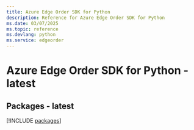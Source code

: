 ```yaml
---
title: Azure Edge Order SDK for Python
description: Reference for Azure Edge Order SDK for Python
ms.date: 03/07/2025
ms.topic: reference
ms.devlang: python
ms.service: edgeorder
---
```

# Azure Edge Order SDK for Python - latest
## Packages - latest
[!INCLUDE [packages](edge-order-index.md)]